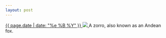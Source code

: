 ```yaml
---
layout: post
---
```


<p>
  <a href="/156">
    <time>{{ page.date | date: "%e %B %Y" }}</time>
    <img src="{{ site.assets_url }}/156.jpg">
  </a>
  A zorro, also known as an Andean fox.
</p>
